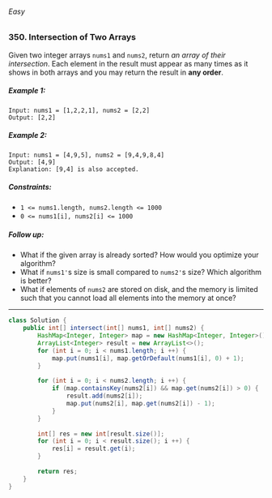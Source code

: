 ###### Easy

### 350. Intersection of Two Arrays

Given two integer arrays `nums1` and `nums2`, return _an array of their intersection_. Each element in the result must appear as many times as it shows in both arrays and you may return the result in **any order**.

 

##### Example 1:
```
Input: nums1 = [1,2,2,1], nums2 = [2,2]
Output: [2,2]
```
##### Example 2:
```
Input: nums1 = [4,9,5], nums2 = [9,4,9,8,4]
Output: [4,9]
Explanation: [9,4] is also accepted.
``` 

##### Constraints:

- `1 <= nums1.length, nums2.length <= 1000`
- `0 <= nums1[i], nums2[i] <= 1000`

##### Follow up:

- What if the given array is already sorted? How would you optimize your algorithm?
- What if `nums1'`s size is small compared to `nums2'`s size? Which algorithm is better?
- What if elements of `nums2` are stored on disk, and the memory is limited such that you cannot load all elements into the memory at once?

***

```java
class Solution {
    public int[] intersect(int[] nums1, int[] nums2) {
        HashMap<Integer, Integer> map = new HashMap<Integer, Integer>();
        ArrayList<Integer> result = new ArrayList<>();
        for (int i = 0; i < nums1.length; i ++) {
            map.put(nums1[i], map.getOrDefault(nums1[i], 0) + 1);
        }
        
        for (int i = 0; i < nums2.length; i ++) {
            if (map.containsKey(nums2[i]) && map.get(nums2[i]) > 0) {
                result.add(nums2[i]);
                map.put(nums2[i], map.get(nums2[i]) - 1);
            }
        }
        
        int[] res = new int[result.size()];
        for (int i = 0; i < result.size(); i ++) {
            res[i] = result.get(i);
        }
        
        return res;
    }
}
```
